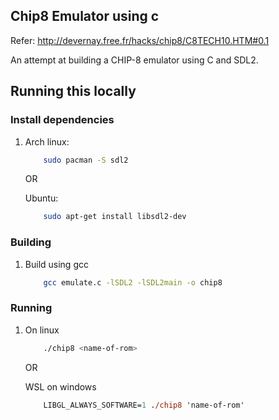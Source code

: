 ## Chip8 Emulator using c

Refer: http://devernay.free.fr/hacks/chip8/C8TECH10.HTM#0.1

An attempt at building a CHIP-8 emulator using C and SDL2.

## Running this locally

### Install dependencies

1) Arch linux:
    ```sh
        sudo pacman -S sdl2
    ```
    
    OR

    Ubuntu:
    ```sh
        sudo apt-get install libsdl2-dev
    ```

### Building
1) Build using gcc

    ```sh
        gcc emulate.c -lSDL2 -lSDL2main -o chip8
    ```

### Running

1) On linux
    ```sh
        ./chip8 <name-of-rom>
    ```

    OR

    WSL on windows
    ```ps
        LIBGL_ALWAYS_SOFTWARE=1 ./chip8 'name-of-rom'
    ```